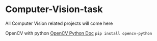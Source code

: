# Computer-Vision-task
All Computer Vision related projects will come here

OpenCV with python
[OpenCV Python Doc](https://docs.opencv.org/4.5.2/d6/d00/tutorial_py_root.html)
``
pip install opencv-python
``
